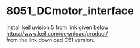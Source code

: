 # 8051_DCmotor_interface

install keil uvision 5 from link given below<br>
https://www.keil.com/download/product/<br>
from the link download C51 version.<br>

